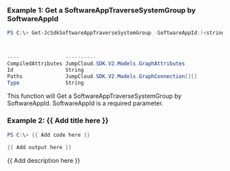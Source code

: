 ### Example 1: Get a SoftwareAppTraverseSystemGroup by SoftwareAppId
```powershell
PS C:\> Get-JcSdkSoftwareAppTraverseSystemGroup -SoftwareAppId:(<string>)



----               ----------
CompiledAttributes JumpCloud.SDK.V2.Models.GraphAttributes
Id                 String
Paths              JumpCloud.SDK.V2.Models.GraphConnection[][]
Type               String


```

This function will Get a SoftwareAppTraverseSystemGroup by SoftwareAppId. SoftwareAppId is a required parameter.

### Example 2: {{ Add title here }}
```powershell
PS C:\> {{ Add code here }}

{{ Add output here }}
```

{{ Add description here }}

